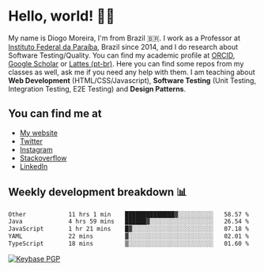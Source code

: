 # Hello, world! 👋🏻

My name is Diogo Moreira, I'm from Brazil 🇧🇷. I work as a Professor at [Instituto Federal da Paraíba](https://ifpb.edu.br), Brazil since 2014, and I do research about Software Testing/Quality. You can find my academic profile at [ORCID](https://orcid.org/0000-0003-1803-6565), [Google Scholar](https://scholar.google.com.br/citations?hl=pt-BR&user=DlSdlvEAAAAJ) or [Lattes (pt-br)](http://buscatextual.cnpq.br/buscatextual/visualizacv.do?id=K4384159A1). Here you can find some repos from my classes as well, ask me if you need any help with them. I am teaching about **Web Development** (HTML/CSS/Javascript), **Software Testing** (Unit Testing, Integration Testing, E2E Testing) and **Design Patterns**.

## You can find me at
- [My website](https://diogodmoreira.com)
- [Twitter](https://twitter.com/diogodmoreira)
- [Instagram](https://instagram.com/diogo.dmoreira)
- [Stackoverflow](https://stackoverflow.com/users/1541533/diogo-moreira)
- [LinkedIn](https://linkedin.com/in/diogodmoreira)

## Weekly development breakdown 📊

<!--START_SECTION:waka-->

```txt
Other            11 hrs 1 min    ██████████████▓░░░░░░░░░░   58.57 %
Java             4 hrs 59 mins   ██████▓░░░░░░░░░░░░░░░░░░   26.54 %
JavaScript       1 hr 21 mins    █▓░░░░░░░░░░░░░░░░░░░░░░░   07.18 %
YAML             22 mins         ▓░░░░░░░░░░░░░░░░░░░░░░░░   02.01 %
TypeScript       18 mins         ▒░░░░░░░░░░░░░░░░░░░░░░░░   01.60 %
```

<!--END_SECTION:waka-->

[![Keybase PGP](https://img.shields.io/keybase/pgp/diogomoreira?style=flat-square)](https://keybase.io/diogomoreira)
